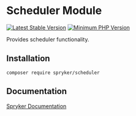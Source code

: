 # Scheduler Module
[![Latest Stable Version](https://poser.pugx.org/spryker/scheduler/v/stable.svg)](https://packagist.org/packages/spryker/scheduler)
[![Minimum PHP Version](https://img.shields.io/badge/php-%3E%3D%208.0-8892BF.svg)](https://php.net/)

Provides scheduler functionality.

## Installation

```
composer require spryker/scheduler
```

## Documentation

[Spryker Documentation](https://docs.spryker.com)
